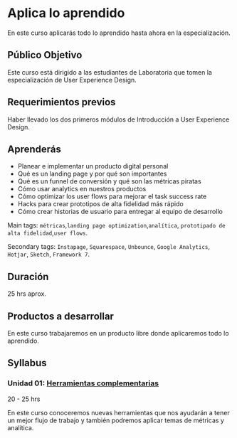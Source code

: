 # Aplica lo aprendido

En este curso aplicarás todo lo aprendido hasta ahora en la especialización.

## Público Objetivo

Este curso está dirigido a las estudiantes de Laboratoria que tomen la
especialización de User Experience Design.

## Requerimientos previos

Haber llevado los dos primeros módulos de Introducción a User Experience Design.

## Aprenderás

- Planear e implementar un producto digital personal
- Qué es un landing page y por qué son importantes
- Qué es un funnel de conversión y qué son las métricas piratas
- Cómo usar analytics en nuestros productos
- Cómo optimizar los user flows para mejorar el task success rate
- Hacks para crear prototipos de alta fidelidad más rápido
- Cómo crear historias de usuario para entregar al equipo de desarrollo

Main tags: `métricas`,`landing page optimization`,`analítica`,
`prototipado de alta fidelidad`,`user flows`.

Secondary tags: `Instapage`, `Squarespace`, `Unbounce`, `Google Analytics`,
`Hotjar`, `Sketch`, `Framework 7`.

## Duración

25 hrs aprox.

## Productos a desarrollar

En este curso trabajaremos en un producto libre donde aplicaremos todo lo
aprendido.

## Syllabus

### Unidad 01: [Herramientas complementarias](01-herramientas-complementarias)

20 - 25 hrs

En este curso conoceremos nuevas herramientas que nos ayudarán a tener un
mejor flujo de trabajo y también podremos aplicar temas de métricas y analítica.